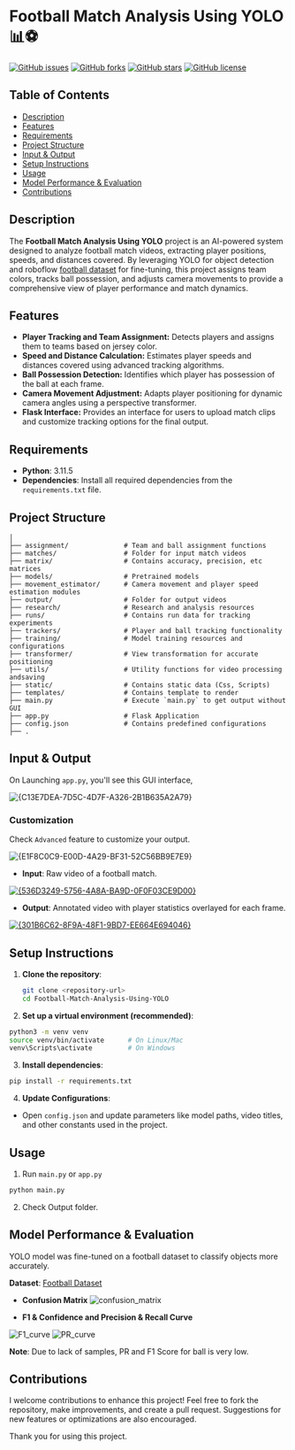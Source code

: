 # Football Match Analysis Using YOLO 📊⚽


[![GitHub issues](https://img.shields.io/github/issues/iiakshat/football_yolo.svg)](https://github.com/iiakshat/football_yolo/issues)
[![GitHub forks](https://img.shields.io/github/forks/iiakshat/football_yolo.svg)](https://github.com/iiakshat/football_yolo/network)
[![GitHub stars](https://img.shields.io/github/stars/iiakshat/football_yolo.svg)](https://github.com/iiakshat/football_yolo/stargazers)
[![GitHub license](https://img.shields.io/github/license/iiakshat/football_yolo.svg)](https://github.com/iiakshat/football_yolo/blob/main/LICENSE)

## Table of Contents
- [Description](#description)
- [Features](#features)
- [Requirements](#requirements)
- [Project Structure](#project-structure)
- [Input & Output](#input--output)
- [Setup Instructions](#setup-instructions)
- [Usage](#usage)
- [Model Performance & Evaluation](#model-performance--evaluation)
- [Contributions](#contributions)

## Description
The __Football Match Analysis Using YOLO__ project is an AI-powered system designed to analyze football match videos, extracting player positions, speeds, and distances covered. By leveraging YOLO for object detection and roboflow [football dataset](https://universe.roboflow.com/roboflow-jvuqo/football-players-detection-3zvbc/dataset/1) for fine-tuning, this project assigns team colors, tracks ball possession, and adjusts camera movements to provide a comprehensive view of player performance and match dynamics.


## Features
- __Player Tracking and Team Assignment:__ Detects players and assigns them to teams based on jersey color.
- __Speed and Distance Calculation:__ Estimates player speeds and distances covered using advanced tracking algorithms.
- __Ball Possession Detection:__ Identifies which player has possession of the ball at each frame.
- __Camera Movement Adjustment:__ Adapts player positioning for dynamic camera angles using a perspective transformer.
- __Flask Interface:__ Provides an interface for users to upload match clips and customize tracking options for the final output.


## Requirements
- **Python**: 3.11.5
- **Dependencies**: Install all required dependencies from the `requirements.txt` file.

## Project Structure
```
│
├── assignment/              # Team and ball assignment functions
├── matches/                 # Folder for input match videos
├── matrix/                  # Contains accuracy, precision, etc matrices
├── models/                  # Pretrained models
├── movement_estimator/      # Camera movement and player speed estimation modules
├── output/                  # Folder for output videos
├── research/                # Research and analysis resources
├── runs/                    # Contains run data for tracking experiments
├── trackers/                # Player and ball tracking functionality
├── training/                # Model training resources and configurations
├── transformer/             # View transformation for accurate positioning
├── utils/                   # Utility functions for video processing andsaving
├── static/                  # Contains static data (Css, Scripts)
├── templates/               # Contains template to render
├── main.py                  # Execute `main.py` to get output without GUI
├── app.py                   # Flask Application
├── config.json              # Contains predefined configurations
├── .
```

## Input & Output
On Launching `app.py`, you'll see this GUI interface,

![{C13E7DEA-7D5C-4D7F-A326-2B1B635A2A79}](https://github.com/user-attachments/assets/66d2ce01-215f-49a7-9a02-b6e6e5a37c61)


### Customization
Check `Advanced` feature to customize your output.

![{E1F8C0C9-E00D-4A29-BF31-52C56BB9E7E9}](https://github.com/user-attachments/assets/14b0e59a-a48b-4d33-9883-59908205e77c)

- **Input**: Raw video of a football match.

[![{536D3249-5756-4A8A-BA9D-0F0F03CE9D00}](https://github.com/user-attachments/assets/f754b2ad-f51a-4d5c-8969-cf5c40826479)](https://github.com/user-attachments/assets/f52fd141-5b34-4d57-b007-99935dda8530)

- **Output**: Annotated video with player statistics overlayed for each frame.

[![{301B6C62-8F9A-48F1-9BD7-EE664E694046}](https://github.com/user-attachments/assets/e68b9f3f-af3d-4165-a140-1e37cd2f6a75)](https://github.com/user-attachments/assets/e7a2b080-8b28-44a9-a4aa-17304cada8c6)

## Setup Instructions
1. **Clone the repository**:
   ```bash
   git clone <repository-url>
   cd Football-Match-Analysis-Using-YOLO
   ```

2. **Set up a virtual environment (recommended)**:
```bash
python3 -m venv venv
source venv/bin/activate      # On Linux/Mac
venv\Scripts\activate         # On Windows
```
3. **Install dependencies**:
```bash
pip install -r requirements.txt
```
4. **Update Configurations**:
- Open `config.json` and update parameters like model paths, video titles, and other constants used in the project.

## Usage
1. Run `main.py` or `app.py`
```bash
python main.py
```
2. Check Output folder.

## Model Performance & Evaluation
YOLO model was fine-tuned on a football dataset to classify objects more accurately.

**Dataset**: [Football Dataset](https://universe.roboflow.com/roboflow-jvuqo/football-players-detection-3zvbc/dataset/1)
- __Confusion Matrix__
  ![confusion_matrix](https://github.com/user-attachments/assets/01c7907e-db6b-4f5f-acdc-fe738bb3c815)

- __F1 & Confidence and Precision & Recall Curve__

![F1_curve](https://github.com/user-attachments/assets/dbea5803-5267-47ac-857a-1082c444805e)
![PR_curve](https://github.com/user-attachments/assets/435b17d0-4414-429b-b672-d767b5f30cbb)

**Note**: Due to lack of samples, PR and F1 Score for ball is very low.


## Contributions

I welcome contributions to enhance this project! Feel free to fork the repository, make improvements, and create a pull request. Suggestions for new features or optimizations are also encouraged.

Thank you for using this project.
